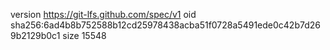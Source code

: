 version https://git-lfs.github.com/spec/v1
oid sha256:6ad4b8b752588b12cd25978438acba51f0728a5491ede0c42b7d269b2129b0c1
size 15548
